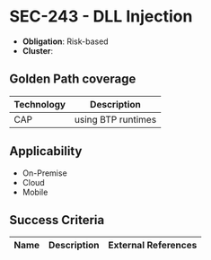 # SEC-243 - DLL Injection

- **Obligation**: Risk-based
- **Cluster**: 




## Golden Path coverage

| Technology | Description | 
| ----- | ---------- | 
| CAP | using BTP runtimes | |



## Applicability

- On-Premise
- Cloud
- Mobile



## Success Criteria

| Name | Description | External References |
| ----- | ---------- | ------------------- |


